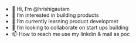 - 👋 Hi, I’m @hrishigautam
- 👀 I’m interested in building products
- 🌱 I’m currently learning product developmet
- 💞️ I’m looking to collaborate on start ups building 
- 📫 How to reach me use my linkdin & mail as poc
<!---
hrishigautam/hrishigautam is a ✨ special ✨ repository because its `README.md` (this file) appears on your GitHub profile.
You can click the Preview link to take a look at your changes.
--->
